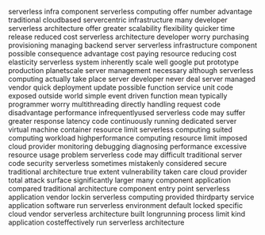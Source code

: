 serverless infra component serverless computing offer number advantage traditional cloudbased servercentric infrastructure many developer serverless architecture offer greater scalability flexibility quicker time release reduced cost serverless architecture developer worry purchasing provisioning managing backend server serverless infrastructure component possible consequence advantage cost paying resource reducing cost elasticity serverless system inherently scale well google put prototype production planetscale server management necessary although serverless computing actually take place server developer never deal server managed vendor quick deployment update possible function service unit code exposed outside world simple event driven function mean typically programmer worry multithreading directly handling request code disadvantage performance infrequentlyused serverless code may suffer greater response latency code continuously running dedicated server virtual machine container resource limit serverless computing suited computing workload highperformance computing resource limit imposed cloud provider monitoring debugging diagnosing performance excessive resource usage problem serverless code may difficult traditional server code security serverless sometimes mistakenly considered secure traditional architecture true extent vulnerability taken care cloud provider total attack surface significantly larger many component application compared traditional architecture component entry point serverless application vendor lockin serverless computing provided thirdparty service application software run serverless environment default locked specific cloud vendor serverless architecture built longrunning process limit kind application costeffectively run serverless architecture